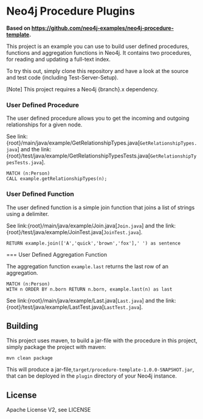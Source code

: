 # Neo4j Procedure Plugins

**Based on https://github.com/neo4j-examples/neo4j-procedure-template.**

This project is an example you can use to build user defined procedures, functions and aggregation functions in Neo4j.
It contains two procedures, for reading and updating a full-text index.

To try this out, simply clone this repository and have a look at the source and test code (including Test-Server-Setup).

[Note]
This project requires a Neo4j {branch}.x dependency.

### User Defined Procedure

The user defined procedure allows you to get the incoming and outgoing relationships for a given node.

See link:{root}/main/java/example/GetRelationshipTypes.java[`GetRelationshipTypes.java`] and the link:
{root}/test/java/example/GetRelationshipTypesTests.java[`GetRelationshipTypesTests.java`].

```cypher
MATCH (n:Person)
CALL example.getRelationshipTypes(n);
```

### User Defined Function

The user defined function is a simple join function that joins a list of strings using a delimiter.

See link:{root}/main/java/example/Join.java[`Join.java`] and the link:
{root}/test/java/example/JoinTest.java[`JoinTest.java`].

```cypher
RETURN example.join(['A','quick','brown','fox'],' ') as sentence
```

=== User Defined Aggregation Function

The aggregation function `example.last` returns the last row of an aggregation.

```cypher
MATCH (n:Person)
WITH n ORDER BY n.born RETURN n.born, example.last(n) as last
```

See link:{root}/main/java/example/Last.java[`Last.java`] and the link:
{root}/test/java/example/LastTest.java[`LastTest.java`].

## Building

This project uses maven, to build a jar-file with the procedure in this project, simply package the project with maven:

    mvn clean package

This will produce a jar-file,`target/procedure-template-1.0.0-SNAPSHOT.jar`, that can be deployed in the `plugin`
directory of your Neo4j instance.

## License

Apache License V2, see LICENSE
